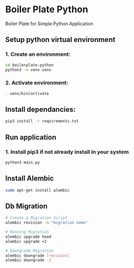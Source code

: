 # Boiler Plate Python
Boiler Plate for Simple Python Application

## Setup python virtual environment

### 1. Create an environment:
```bash
cd boilerplate-python
python3 -m venv venv
```

### 2. Activate environment:
```bash
. venv/bin/activate
```

## Install dependancies:
```bash
pip3 install -r requirements.txt
```

## Run application
### 1. Install pip3 if not already install in your system
```bash
python3 main.py
```

## Install Alembic
```bash
sudo apt-get install alembic
```

## Db Migration
```bash
# Create a Migration Script
alembic revision -m "migration name"

# Running Migration
alembic upgrade head
alembic upgrade +2

# Downgrade Migration
alembic downgrade [revision]
alembic downgrade -2
```
